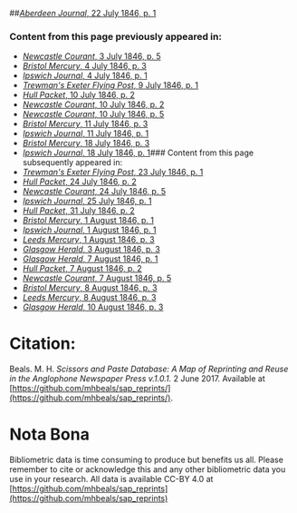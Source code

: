 ##[*Aberdeen Journal*, 22 July 1846, p. 1](https://mhbeals.github.io/sap_html/Aberdeen-Journal/Aberdeen-Journal-22-July-1846-p-1)

### Content from this page previously appeared in:
+ [*Newcastle Courant*, 3 July 1846, p. 5](https://mhbeals.github.io/sap_html/Newcastle-Courant/Newcastle-Courant-3-July-1846-p-5)
+ [*Bristol Mercury*, 4 July 1846, p. 3](https://mhbeals.github.io/sap_html/Bristol-Mercury/Bristol-Mercury-4-July-1846-p-3)
+ [*Ipswich Journal*, 4 July 1846, p. 1](https://mhbeals.github.io/sap_html/Ipswich-Journal/Ipswich-Journal-4-July-1846-p-1)
+ [*Trewman's Exeter Flying Post*, 9 July 1846, p. 1](https://mhbeals.github.io/sap_html/Trewman's-Exeter-Flying-Post/Trewman's-Exeter-Flying-Post-9-July-1846-p-1)
+ [*Hull Packet*, 10 July 1846, p. 2](https://mhbeals.github.io/sap_html/Hull-Packet/Hull-Packet-10-July-1846-p-2)
+ [*Newcastle Courant*, 10 July 1846, p. 2](https://mhbeals.github.io/sap_html/Newcastle-Courant/Newcastle-Courant-10-July-1846-p-2)
+ [*Newcastle Courant*, 10 July 1846, p. 5](https://mhbeals.github.io/sap_html/Newcastle-Courant/Newcastle-Courant-10-July-1846-p-5)
+ [*Bristol Mercury*, 11 July 1846, p. 3](https://mhbeals.github.io/sap_html/Bristol-Mercury/Bristol-Mercury-11-July-1846-p-3)
+ [*Ipswich Journal*, 11 July 1846, p. 1](https://mhbeals.github.io/sap_html/Ipswich-Journal/Ipswich-Journal-11-July-1846-p-1)
+ [*Bristol Mercury*, 18 July 1846, p. 3](https://mhbeals.github.io/sap_html/Bristol-Mercury/Bristol-Mercury-18-July-1846-p-3)
+ [*Ipswich Journal*, 18 July 1846, p. 1](https://mhbeals.github.io/sap_html/Ipswich-Journal/Ipswich-Journal-18-July-1846-p-1)### Content from this page subsequently appeared in:
+ [*Trewman's Exeter Flying Post*, 23 July 1846, p. 1](https://mhbeals.github.io/sap_html/Trewman's-Exeter-Flying-Post/Trewman's-Exeter-Flying-Post-23-July-1846-p-1)
+ [*Hull Packet*, 24 July 1846, p. 2](https://mhbeals.github.io/sap_html/Hull-Packet/Hull-Packet-24-July-1846-p-2)
+ [*Newcastle Courant*, 24 July 1846, p. 5](https://mhbeals.github.io/sap_html/Newcastle-Courant/Newcastle-Courant-24-July-1846-p-5)
+ [*Ipswich Journal*, 25 July 1846, p. 1](https://mhbeals.github.io/sap_html/Ipswich-Journal/Ipswich-Journal-25-July-1846-p-1)
+ [*Hull Packet*, 31 July 1846, p. 2](https://mhbeals.github.io/sap_html/Hull-Packet/Hull-Packet-31-July-1846-p-2)
+ [*Bristol Mercury*, 1 August 1846, p. 1](https://mhbeals.github.io/sap_html/Bristol-Mercury/Bristol-Mercury-1-August-1846-p-1)
+ [*Ipswich Journal*, 1 August 1846, p. 1](https://mhbeals.github.io/sap_html/Ipswich-Journal/Ipswich-Journal-1-August-1846-p-1)
+ [*Leeds Mercury*, 1 August 1846, p. 3](https://mhbeals.github.io/sap_html/Leeds-Mercury/Leeds-Mercury-1-August-1846-p-3)
+ [*Glasgow Herald*, 3 August 1846, p. 3](https://mhbeals.github.io/sap_html/Glasgow-Herald/Glasgow-Herald-3-August-1846-p-3)
+ [*Glasgow Herald*, 7 August 1846, p. 1](https://mhbeals.github.io/sap_html/Glasgow-Herald/Glasgow-Herald-7-August-1846-p-1)
+ [*Hull Packet*, 7 August 1846, p. 2](https://mhbeals.github.io/sap_html/Hull-Packet/Hull-Packet-7-August-1846-p-2)
+ [*Newcastle Courant*, 7 August 1846, p. 5](https://mhbeals.github.io/sap_html/Newcastle-Courant/Newcastle-Courant-7-August-1846-p-5)
+ [*Bristol Mercury*, 8 August 1846, p. 3](https://mhbeals.github.io/sap_html/Bristol-Mercury/Bristol-Mercury-8-August-1846-p-3)
+ [*Leeds Mercury*, 8 August 1846, p. 3](https://mhbeals.github.io/sap_html/Leeds-Mercury/Leeds-Mercury-8-August-1846-p-3)
+ [*Glasgow Herald*, 10 August 1846, p. 3](https://mhbeals.github.io/sap_html/Glasgow-Herald/Glasgow-Herald-10-August-1846-p-3)
                    
# Citation: 

Beals. M. H. *Scissors and Paste Database: A Map of Reprinting and Reuse in the Anglophone Newspaper Press v.1.0.1.* 2 June 2017. Available at [https://github.com/mhbeals/sap_reprints/](https://github.com/mhbeals/sap_reprints/). 
                    
# Nota Bona

Bibliometric data is time consuming to produce but benefits us all. Please remember to cite or acknowledge this and any other bibliometric data you use in your research. All data is available CC-BY 4.0 at [https://github.com/mhbeals/sap_reprints](https://github.com/mhbeals/sap_reprints)